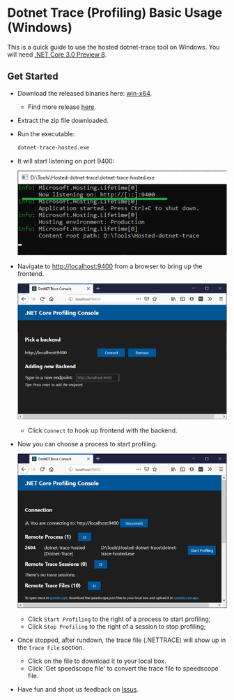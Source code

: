 # Dotnet Trace (Profiling) Basic Usage (Windows)

This is a quick guide to use the hosted dotnet-trace tool on Windows. You will need [.NET Core 3.0 Preview 8](https://dot.net).

## Get Started

* Download the released binaries here: [win-x64](https://github.com/xiaomi7732/diagnostics/releases/download/dotnet-trace-hosted-0.0.1/dotnet-trace-hosted.v0.0.1.win-x64.zip).
  * Find more release [here](https://github.com/xiaomi7732/diagnostics/releases/).

* Extract the zip file downloaded.

* Run the executable:

  ```bash
  dotnet-trace-hosted.exe
  ```

* It will start listening on port 9400:

  ![hosted-dotnet-trace.exe running on 9400](./media/dotnet-trace-hosted-listening.png)

* Navigate to [http://localhost:9400](http://localhost:9400) from a browser to bring up the frontend.

  ![hosted-dotnet-trace running in browser](./media/webui-01.png)

  * Click `Connect` to hook up frontend with the backend.

* Now you can choose a process to start profiling.

  ![hosted-dotnet-trace ready to profiling](./media/webui-02.png)

  * Click `Start Profiling` to the right of a process to start profiling;
  * Click `Stop Profiling` to the right of a session to stop profiling;

* Once stopped, after rundown, the trace file (.NETTRACE) will show up in the `Trace File` section.
  * Click on the file to download it to your local box.
  * Click 'Get speedscope file' to convert the trace file to speedscope file.

* Have fun and shoot us feedback on [Issus](https://github.com/xiaomi7732/diagnostics/issues).
